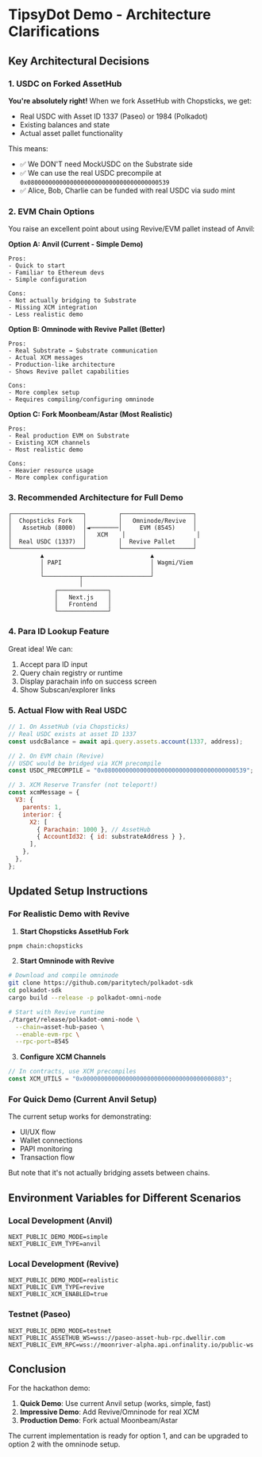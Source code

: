 # TipsyDot Demo - Architecture Clarifications

## Key Architectural Decisions

### 1. USDC on Forked AssetHub

**You're absolutely right!** When we fork AssetHub with Chopsticks, we get:

- Real USDC with Asset ID 1337 (Paseo) or 1984 (Polkadot)
- Existing balances and state
- Actual asset pallet functionality

This means:

- ✅ We DON'T need MockUSDC on the Substrate side
- ✅ We can use the real USDC precompile at `0x0800000000000000000000000000000000000539`
- ✅ Alice, Bob, Charlie can be funded with real USDC via sudo mint

### 2. EVM Chain Options

You raise an excellent point about using Revive/EVM pallet instead of Anvil:

**Option A: Anvil (Current - Simple Demo)**

```
Pros:
- Quick to start
- Familiar to Ethereum devs
- Simple configuration

Cons:
- Not actually bridging to Substrate
- Missing XCM integration
- Less realistic demo
```

**Option B: Omninode with Revive Pallet (Better)**

```
Pros:
- Real Substrate → Substrate communication
- Actual XCM messages
- Production-like architecture
- Shows Revive pallet capabilities

Cons:
- More complex setup
- Requires compiling/configuring omninode
```

**Option C: Fork Moonbeam/Astar (Most Realistic)**

```
Pros:
- Real production EVM on Substrate
- Existing XCM channels
- Most realistic demo

Cons:
- Heavier resource usage
- More complex configuration
```

### 3. Recommended Architecture for Full Demo

```
┌────────────────────┐         ┌────────────────────┐
│  Chopsticks Fork   │         │   Omninode/Revive  │
│   AssetHub (8000)  │◄────────│     EVM (8545)     │
│                    │   XCM    │                    │
│  Real USDC (1337)  │         │  Revive Pallet     │
└────────────────────┘         └────────────────────┘
         ▲                              ▲
         │ PAPI                         │ Wagmi/Viem
         │                              │
         └──────────┬───────────────────┘
                    │
             ┌──────────────┐
             │   Next.js    │
             │   Frontend   │
             └──────────────┘
```

### 4. Para ID Lookup Feature

Great idea! We can:

1. Accept para ID input
2. Query chain registry or runtime
3. Display parachain info on success screen
4. Show Subscan/explorer links

### 5. Actual Flow with Real USDC

```javascript
// 1. On AssetHub (via Chopsticks)
// Real USDC exists at asset ID 1337
const usdcBalance = await api.query.assets.account(1337, address);

// 2. On EVM chain (Revive)
// USDC would be bridged via XCM precompile
const USDC_PRECOMPILE = "0x0800000000000000000000000000000000000539";

// 3. XCM Reserve Transfer (not teleport!)
const xcmMessage = {
  V3: {
    parents: 1,
    interior: {
      X2: [
        { Parachain: 1000 }, // AssetHub
        { AccountId32: { id: substrateAddress } },
      ],
    },
  },
};
```

## Updated Setup Instructions

### For Realistic Demo with Revive

1. **Start Chopsticks AssetHub Fork**

```bash
pnpm chain:chopsticks
```

2. **Start Omninode with Revive**

```bash
# Download and compile omninode
git clone https://github.com/paritytech/polkadot-sdk
cd polkadot-sdk
cargo build --release -p polkadot-omni-node

# Start with Revive runtime
./target/release/polkadot-omni-node \
  --chain=asset-hub-paseo \
  --enable-evm-rpc \
  --rpc-port=8545
```

3. **Configure XCM Channels**

```javascript
// In contracts, use XCM precompiles
const XCM_UTILS = "0x0000000000000000000000000000000000000803";
```

### For Quick Demo (Current Anvil Setup)

The current setup works for demonstrating:

- UI/UX flow
- Wallet connections
- PAPI monitoring
- Transaction flow

But note that it's not actually bridging assets between chains.

## Environment Variables for Different Scenarios

### Local Development (Anvil)

```env
NEXT_PUBLIC_DEMO_MODE=simple
NEXT_PUBLIC_EVM_TYPE=anvil
```

### Local Development (Revive)

```env
NEXT_PUBLIC_DEMO_MODE=realistic
NEXT_PUBLIC_EVM_TYPE=revive
NEXT_PUBLIC_XCM_ENABLED=true
```

### Testnet (Paseo)

```env
NEXT_PUBLIC_DEMO_MODE=testnet
NEXT_PUBLIC_ASSETHUB_WS=wss://paseo-asset-hub-rpc.dwellir.com
NEXT_PUBLIC_EVM_RPC=wss://moonriver-alpha.api.onfinality.io/public-ws
```

## Conclusion

For the hackathon demo:

1. **Quick Demo**: Use current Anvil setup (works, simple, fast)
2. **Impressive Demo**: Add Revive/Omninode for real XCM
3. **Production Demo**: Fork actual Moonbeam/Astar

The current implementation is ready for option 1, and can be upgraded to option 2 with the omninode setup.
